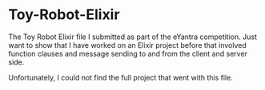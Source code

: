# Toy-Robot-Elixir
The Toy Robot Elixir file I submitted as part of the eYantra competition. Just want to show that I have worked on an Elixir project before that involved function clauses and message sending to and from the client and server side.

Unfortunately, I could not find the full project that went with this file. 
